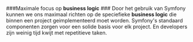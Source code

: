 ###Maximale focus op **business logic** ###
Door het gebruik van Symfony kunnen we ons maximaal richten op de speciefieke **business logic** die binnen een project geimplementeerd moet worden. Symfony's standaard componenten zorgen voor een solide basis voor elk project. En developers zijn weinig tijd kwijt met repetitieve taken. 
